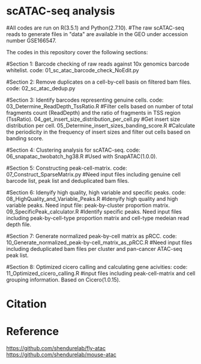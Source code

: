 # scATAC-seq analysis

#All codes are run on R(3.5.1) and Python(2.7.10).
#The raw scATAC-seq reads to generate files in "data" are available in the GEO under accession number GSE166547.

The codes in this repository cover the following sections:

#Section 1: Barcode checking of raw reads against 10x genomics barcode whitelist.
code: 01_sc_atac_barcode_check_NoEdit.py

#Section 2: Remove duplicates on a cell-by-cell basis on filtered bam files.
code: 02_sc_atac_dedup.py

#Section 3: Identify barcodes representing genuine cells.
code: 03_Determine_ReadDepth_TssRatio.R   #Filter cells based on number of total fragments count (ReadDepth) and the ratio of fragments in TSS region (TssRatio).
      04_get_insert_size_distribution_per_cell.py   #Get insert size distribution per cell.
      05_Determine_insert_sizes_banding_score.R   #Calculate the periodicity in the frequency of insert sizes and filter out cells based on banding score.
      
#Section 4: Clustering analysis for scATAC-seq.
code: 06_snapatac_twobatch_hg38.R   #Used with SnapATAC(1.0.0).

#Section 5: Constructing peak-cell-matrix.
code: 07_Construct_SparseMatrix.py   #Need input files including genuine cell barcode list, peak list and deduplicated bam files.

#Section 6: Idenyify high quality, high variable and specific peaks.
code: 08_HighQuality_and_Variable_Peaks.R   #Idenyify high quality and high variable peaks. Need input file: peak-by-cluster proportion matrix.
      09_SpecificPeak_calculator.R   #Identify specific peaks. Need input files including peak-by-cell-type proportion matrix and cell-type medeian read depth file.
      
#Section 7: Generate normalized peak-by-cell matrix as pRCC.
code: 10_Generate_normalized_peak-by-cell_matrix_as_pRCC.R   #Need input files including deduplicated bam files per cluster and pan-cancer ATAC-seq peak list.

#Section 8: Optimized cicero calling and calculating gene acivities: 
code: 11_Optimized_cicero_calling.R   #input files including peak-cell-matrix and cell grouping information.  Based on Cicero(1.0.15).

# Citation

# Reference
https://github.com/shendurelab/fly-atac
https://github.com/shendurelab/mouse-atac
